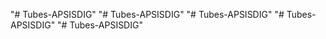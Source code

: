 "# Tubes-APSISDIG" 
"# Tubes-APSISDIG" 
"# Tubes-APSISDIG" 
"# Tubes-APSISDIG" 
"# Tubes-APSISDIG" 
